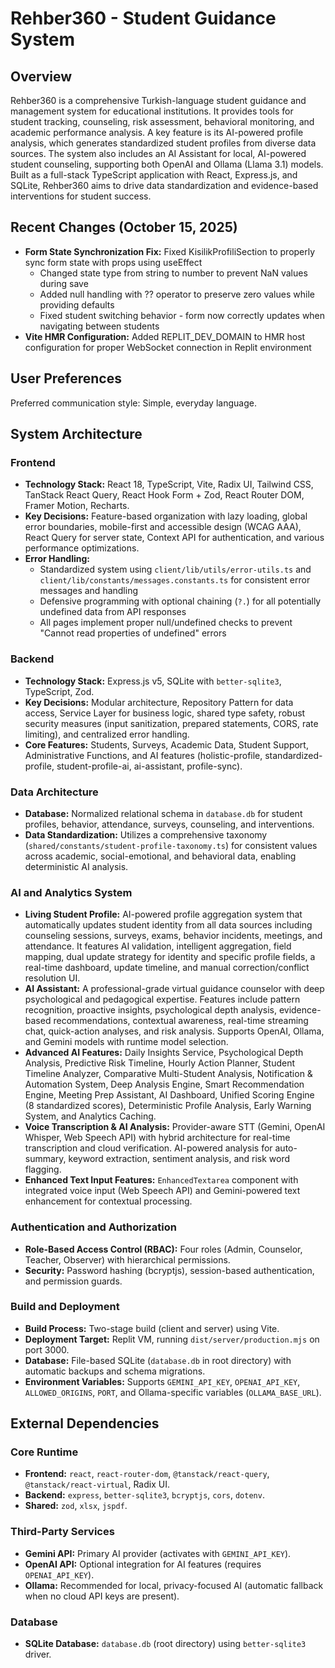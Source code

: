# Rehber360 - Student Guidance System

## Overview
Rehber360 is a comprehensive Turkish-language student guidance and management system for educational institutions. It provides tools for student tracking, counseling, risk assessment, behavioral monitoring, and academic performance analysis. A key feature is its AI-powered profile analysis, which generates standardized student profiles from diverse data sources. The system also includes an AI Assistant for local, AI-powered student counseling, supporting both OpenAI and Ollama (Llama 3.1) models. Built as a full-stack TypeScript application with React, Express.js, and SQLite, Rehber360 aims to drive data standardization and evidence-based interventions for student success.

## Recent Changes (October 15, 2025)
- **Form State Synchronization Fix:** Fixed KisilikProfiliSection to properly sync form state with props using useEffect
  - Changed state type from string to number to prevent NaN values during save
  - Added null handling with ?? operator to preserve zero values while providing defaults
  - Fixed student switching behavior - form now correctly updates when navigating between students
- **Vite HMR Configuration:** Added REPLIT_DEV_DOMAIN to HMR host configuration for proper WebSocket connection in Replit environment

## User Preferences
Preferred communication style: Simple, everyday language.

## System Architecture

### Frontend
- **Technology Stack:** React 18, TypeScript, Vite, Radix UI, Tailwind CSS, TanStack React Query, React Hook Form + Zod, React Router DOM, Framer Motion, Recharts.
- **Key Decisions:** Feature-based organization with lazy loading, global error boundaries, mobile-first and accessible design (WCAG AAA), React Query for server state, Context API for authentication, and various performance optimizations.
- **Error Handling:** 
  - Standardized system using `client/lib/utils/error-utils.ts` and `client/lib/constants/messages.constants.ts` for consistent error messages and handling
  - Defensive programming with optional chaining (`?.`) for all potentially undefined data from API responses
  - All pages implement proper null/undefined checks to prevent "Cannot read properties of undefined" errors

### Backend
- **Technology Stack:** Express.js v5, SQLite with `better-sqlite3`, TypeScript, Zod.
- **Key Decisions:** Modular architecture, Repository Pattern for data access, Service Layer for business logic, shared type safety, robust security measures (input sanitization, prepared statements, CORS, rate limiting), and centralized error handling.
- **Core Features:** Students, Surveys, Academic Data, Student Support, Administrative Functions, and AI features (holistic-profile, standardized-profile, student-profile-ai, ai-assistant, profile-sync).

### Data Architecture
- **Database:** Normalized relational schema in `database.db` for student profiles, behavior, attendance, surveys, counseling, and interventions.
- **Data Standardization:** Utilizes a comprehensive taxonomy (`shared/constants/student-profile-taxonomy.ts`) for consistent values across academic, social-emotional, and behavioral data, enabling deterministic AI analysis.

### AI and Analytics System
- **Living Student Profile:** AI-powered profile aggregation system that automatically updates student identity from all data sources including counseling sessions, surveys, exams, behavior incidents, meetings, and attendance. It features AI validation, intelligent aggregation, field mapping, dual update strategy for identity and specific profile fields, a real-time dashboard, update timeline, and manual correction/conflict resolution UI.
- **AI Assistant:** A professional-grade virtual guidance counselor with deep psychological and pedagogical expertise. Features include pattern recognition, proactive insights, psychological depth analysis, evidence-based recommendations, contextual awareness, real-time streaming chat, quick-action analyses, and risk analysis. Supports OpenAI, Ollama, and Gemini models with runtime model selection.
- **Advanced AI Features:** Daily Insights Service, Psychological Depth Analysis, Predictive Risk Timeline, Hourly Action Planner, Student Timeline Analyzer, Comparative Multi-Student Analysis, Notification & Automation System, Deep Analysis Engine, Smart Recommendation Engine, Meeting Prep Assistant, AI Dashboard, Unified Scoring Engine (8 standardized scores), Deterministic Profile Analysis, Early Warning System, and Analytics Caching.
- **Voice Transcription & AI Analysis:** Provider-aware STT (Gemini, OpenAI Whisper, Web Speech API) with hybrid architecture for real-time transcription and cloud verification. AI-powered analysis for auto-summary, keyword extraction, sentiment analysis, and risk word flagging.
- **Enhanced Text Input Features:** `EnhancedTextarea` component with integrated voice input (Web Speech API) and Gemini-powered text enhancement for contextual processing.

### Authentication and Authorization
- **Role-Based Access Control (RBAC):** Four roles (Admin, Counselor, Teacher, Observer) with hierarchical permissions.
- **Security:** Password hashing (bcryptjs), session-based authentication, and permission guards.

### Build and Deployment
- **Build Process:** Two-stage build (client and server) using Vite.
- **Deployment Target:** Replit VM, running `dist/server/production.mjs` on port 3000.
- **Database:** File-based SQLite (`database.db` in root directory) with automatic backups and schema migrations.
- **Environment Variables:** Supports `GEMINI_API_KEY`, `OPENAI_API_KEY`, `ALLOWED_ORIGINS`, `PORT`, and Ollama-specific variables (`OLLAMA_BASE_URL`).

## External Dependencies

### Core Runtime
- **Frontend:** `react`, `react-router-dom`, `@tanstack/react-query`, `@tanstack/react-virtual`, Radix UI.
- **Backend:** `express`, `better-sqlite3`, `bcryptjs`, `cors`, `dotenv`.
- **Shared:** `zod`, `xlsx`, `jspdf`.

### Third-Party Services
- **Gemini API:** Primary AI provider (activates with `GEMINI_API_KEY`).
- **OpenAI API:** Optional integration for AI features (requires `OPENAI_API_KEY`).
- **Ollama:** Recommended for local, privacy-focused AI (automatic fallback when no cloud API keys are present).

### Database
- **SQLite Database:** `database.db` (root directory) using `better-sqlite3` driver.
